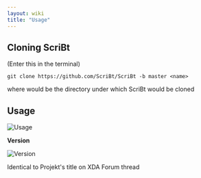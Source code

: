```yaml
---
layout: wiki
title: "Usage"
---
```


## Cloning ScriBt
(Enter this in the terminal)

```git clone https://github.com/ScriBt/ScriBt -b master <name>```

where <name> would be the directory under which ScriBt would be cloned

## Usage

![Usage](https://cloud.githubusercontent.com/assets/14874906/23545847/fca1231a-0022-11e7-8cfc-a3e296368dce.png)

**Version**

![Version](https://cloud.githubusercontent.com/assets/14874906/23545846/fc7e1406-0022-11e7-89ed-5e174f536a5c.png)

Identical to Projekt's title on XDA Forum thread
